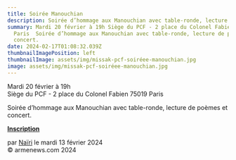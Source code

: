 ```yaml
---
title: Soirée Manouchian
description: Soirée d’hommage aux Manouchian avec table-ronde, lecture de poèmes et concert.
summary: Mardi 20 février à 19h Siège du PCF - 2 place du Colonel Fabien 75019
  Paris  Soirée d’hommage aux Manouchian avec table-ronde, lecture de poèmes et
  concert.
date: 2024-02-17T01:08:32.039Z
thumbnailImagePosition: left
thumbnailImage: assets/img/missak-pcf-soiréee-manouchian.jpg
image: assets/img/missak-pcf-soiréee-manouchian.jpg
---
```

<!--StartFragment-->

Mardi 20 février à 19h\
Siège du PCF - 2 place du Colonel Fabien 75019 Paris

Soirée d’hommage aux Manouchian avec table-ronde, lecture de poèmes et concert.

**[Inscription](https://www.pcf.fr/soiree_avec_manouchian)**

par [Naïri](https://www.armenews.com/spip.php?page=auteur&id_auteur=475) le mardi 13 février 2024\
© armenews.com 2024

<!--EndFragment-->